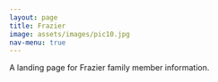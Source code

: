 ```yaml
---
layout: page
title: Frazier
image: assets/images/pic10.jpg
nav-menu: true
---
```


A landing page for Frazier family member information.